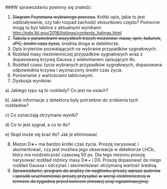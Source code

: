 ###W sprawozdaniu powinny się znaleźć: 
1. <del>Diagram Feynmana wybranego procesu.</del> Krótki opis, jakie to jest oddziaływanie, czy taki rozpad 
zachodzi stosunkowo często? Pomocne mogą tu być tablice z aktualnymi wynikami: 
http://pdg.lbl.gov/2016/listings/contents_listings.html
2. <del>Tabela z parametrami wszystkich trzech mezonów: 
   masa, spin, ładunek, JPC, średni czas życia,</del> średnia droga w detektorze.
3. Opis kryteriów pozwalających na wybranie przypadków sygnałowych.
4. Rozkład masy niezmienniczej przypadków sygnałowych wraz z dopasowaną krzywą Gaussa z wielomianem opisującym tło.
5. Rozkład czasu życia wybranych przypadków sygnałowych, dopasowana odpowiednia krzywa i wyznaczony średni czas życia. 
6. Porównanie z wartościami tablicowymi. 
7. Dyskusja wyników:

  a) Jakiego typu są to rozkłady? Co jest na osiach?
  
  b) Jakie informacje z detektora były potrzebne do zrobienia tych rozkładów?
  
  c) Co oznaczają otrzymane wyniki?
  
  d) Co to jest sygnał, a co to tło?
  
  e) Skąd może się brać tło? Jak je eliminować

8. Mezon D∗+ ma bardzo krótki czas życia. Proszę narysować i skomentować, czy jest możliwa jego 
   obserwacja w detektorze LHCb, który ma rozdzielczość czasową 50 ps. Dla tego mezonu proszę 
   narysować rozkład różnicy masy D∗+ i D0. Proszę dopasować do niego rozkład Gaussa i odczytać
   i skomentować otrzymaną wartość średnią.
9. <del>Sprawozdanie, program do analizy (w nagłówku proszę wpisać autorów i sposób uruchomienia) 
   proszę przysyłać w wersji elektronicznej w terminie do tygodnia przed końcem zimowej sesji 
   egzaminacyjnej.</del>
